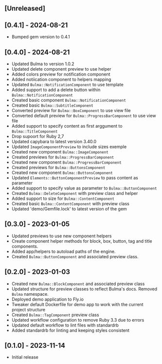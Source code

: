 ## [Unreleased]

## [0.4.1] - 2024-08-21

- Bumped gem version to 0.4.1

## [0.4.0] - 2024-08-21

- Updated Bulma to version 1.0.2
- Updated delete component preview to use helper
- Added colors preview for notification component
- Added notiication component to helpers mapping
- Updated `Bulma::NotificationComponent` to use template
- Added support to add a delete button within `Bulma::NotificationComponent`
- Created basic component `Bulma::NotificationComponent`
- Created basic `Bulma::SubtitleComponent`
- Converted preview for `Bulma::BoxComponent` to use view file
- Converted default preview for `Bulma::ProgressBarComponent` to use view file
- Added support to specify content as first arggument to `Bulma::TitleComponent`
- Drop supoort for Ruby 2,7
- Updated capybara to latest version 3.40.0
- Updated `ImageComponentPreview` to include sizes exemple
- Created new component `Bulma::ImageComponent`
- Created previews for `Bulma::ProgressBarComponent`
- Created new component `Bulma::ProgressBarComponent`
- Created previews for `Bulma::ButtonsComponent`
- Created new component `Bulma::ButtonsComponent`
- Updated `Elements::ButtonComponentPreview` to pass content as parameter
- Added support to specify value as parameter to `Bulma::ButtonComponent`
- Created `Bulma::DeleteComponent` with preview class and helper
- Added support to size for `Bulma::ContentComponent`
- Created basic `Bulma::ContentComponent` with preview class
- Updated 'demo/Gemfile.lock' to latest version of the gem

## [0.3.0] - 2023-01-05

- Updated previews to use new component helpers
- Create component helper methods for block, box, button, tag and title components.
- Added app/helpers to autoload paths of the engine.
- Created `Bulma::ButtonComponent` and associated preview class.

## [0.2.0] - 2023-01-03

- Created new `Bulma::BlockComponent` and associated preview class
- Updated structure for preview classes to reflect Bulma's docs. Removed `Bulma` namespace.
- Deployed demo application to Fly.io
- Tweaker default Dockerfile for demo app to work with the current project structure
- Created `Bulma::TagComponent` preview class
- Updated workflow configuration to remove Ruby 3.3 due to errors
- Updated default workflow to lint files with standardrb
- Added standardrb for linting and keeping styles consistent

## [0.1.0] - 2023-11-14

- Initial release
